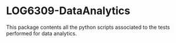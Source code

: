 # LOG6309-DataAnalytics
This package contents all the python scripts associated to the tests performed for data analytics.
